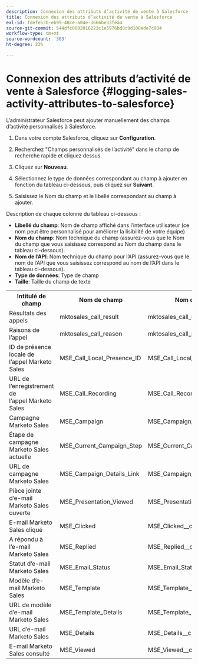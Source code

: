 ```yaml
---
description: Connexion des attributs d’activité de vente à Salesforce - Documents Marketo - Documentation du produit
title: Connexion des attributs d’activité de vente à Salesforce
exl-id: fdefe53b-eb99-48ce-a04e-3666be33fea4
source-git-commit: 544dfc0892016223c1e5976bd8c9d108ade7c984
workflow-type: tm+mt
source-wordcount: '363'
ht-degree: 23%

---
```


# Connexion des attributs d’activité de vente à Salesforce {#logging-sales-activity-attributes-to-salesforce}

L’administrateur Salesforce peut ajouter manuellement des champs d’activité personnalisés à Salesforce.

1. Dans votre compte Salesforce, cliquez sur **Configuration**.

1. Recherchez &quot;Champs personnalisés de l’activité&quot; dans le champ de recherche rapide et cliquez dessus.

1. Cliquez sur **Nouveau**.

1. Sélectionnez le type de données correspondant au champ à ajouter en fonction du tableau ci-dessous, puis cliquez sur **Suivant**.

1. Saisissez le Nom du champ et le libellé correspondant au champ à ajouter.

Description de chaque colonne du tableau ci-dessous :

* **Libellé du champ**: Nom de champ affiché dans l’interface utilisateur (ce nom peut être personnalisé pour améliorer la lisibilité de votre équipe)
* **Nom du champ**: Nom technique du champ (assurez-vous que le Nom du champ que vous saisissez correspond au Nom du champ dans le tableau ci-dessous).
* **Nom de l’API**: Nom technique du champ pour l’API (assurez-vous que le nom de l’API que vous saisissez correspond au nom de l’API dans le tableau ci-dessous).
* **Type de données**: Type de champ
* **Taille**: Taille du champ de texte

<table>
 <tr>
  <th>Intitulé de champ</th>
  <th>Nom de champ</th>
  <th>Nom de l'API</th>
  <th>Type de données</th>
  <th>Taille</th>
 </tr>
  <tr>
  <td>Résultats des appels</td>
  <td>mktosales_call_result</td>
  <td>mktosales_call_result__c</td>
  <td>Texte</td>
  <td>50</td>
 </tr>
 <tr>
  <td>Raisons de l’appel</td>
  <td>mktosales_call_reason</td>
  <td>mktosales_call_reason__c</td>
  <td>Texte</td>
  <td>50</td>
 </tr>
 <tr>
  <td>ID de présence locale de l’appel Marketo Sales</td>
  <td>MSE_Call_Local_Presence_ID</td>
  <td>MSE_Call_Local_Presence_ID__c</td>
  <td>Texte</td>
  <td>255</td>
 </tr>
 <tr>
  <td>URL de l’enregistrement de l’appel Marketo Sales</td>
  <td>MSE_Call_Recording</td>
  <td>MSE_Call_Recording__c</td>
  <td>URL</td>
  <td></td>
 </tr>
 <tr>
  <td>Campagne Marketo Sales</td>
  <td>MSE_Campaign</td>
  <td>MSE_Campaign__c</td>
  <td>Texte</td>
  <td>255</td>
 </tr>
 <tr>
  <td>Étape de campagne Marketo Sales actuelle</td>
  <td>MSE_Current_Campaign_Step</td>
  <td>MSE_Current_Campaign_Step__c</td>
  <td>Texte</td>
  <td>255</td>
 </tr>
 <tr>
  <td>URL de campagne Marketo Sales</td>
  <td>MSE_Campaign_Details_Link</td>
  <td>MSE_Campaign_Details_Link__c</td>
  <td>URL</td>
  <td></td>
 </tr>
 <tr>
  <td>Pièce jointe d’e-mail Marketo Sales ouverte</td>
  <td>MSE_Presentation_Viewed</td>
  <td>MSE_Presentation_Viewed__c</td>
  <td>Case à cocher</td>
  <td></td>
 </tr>
 <tr>
  <td>E-mail Marketo Sales cliqué</td>
  <td>MSE_Clicked</td>
  <td>MSE_Clicked__c</td>
  <td>Case à cocher</td>
  <td></td>
 </tr>
 <tr>
  <td>A répondu à l’e-mail Marketo Sales</td>
  <td>MSE_Replied</td>
  <td>MSE_Replied__c</td>
  <td>Case à cocher</td>
  <td></td>
 </tr>
 <tr>
  <td>Statut d’e-mail Marketo Sales</td>
  <td>MSE_Email_Status</td>
  <td>MSE_Email_Status__c</td>
  <td>Texte</td>
  <td></td>
 </tr>
 <tr>
  <td>Modèle d’e-mail Marketo Sales</td>
  <td>MSE_Template</td>
  <td>MSE_Template__c</td>
  <td>Texte</td>
  <td>255</td>
 </tr>
 <tr>
  <td>URL de modèle d’e-mail Marketo Sales</td>
  <td>MSE_Template_Details</td>
  <td>MSE_Template_Details__c</td>
  <td>URL</td>
  <td></td>
 </tr>
 <tr>
  <td>URL d’e-mail Marketo Sales</td>
  <td>MSE_Details</td>
  <td>MSE_Details__c</td>
  <td>URL</td>
  <td></td>
 </tr>
 <tr>
  <td>E-mail Marketo Sales consulté</td>
  <td>MSE_Viewed</td>
  <td>MSE_Viewed__c</td>
  <td>Case à cocher</td>
  <td></td>
 </tr>
</table>
